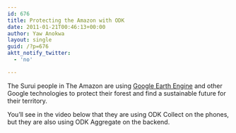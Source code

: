 ```yaml
---
id: 676
title: Protecting the Amazon with ODK
date: 2011-01-21T00:46:13+00:00
author: Yaw Anokwa
layout: single
guid: /?p=676
aktt_notify_twitter:
  - 'no'

---
```

The Surui people in The Amazon are using [Google Earth Engine](https://www.google.org/earthengine/) and other Google technologies to protect their forest and find a sustainable future for their territory.

You&#8217;ll see in the video below that they are using ODK Collect on the phones, but they are also using ODK Aggregate on the backend.
